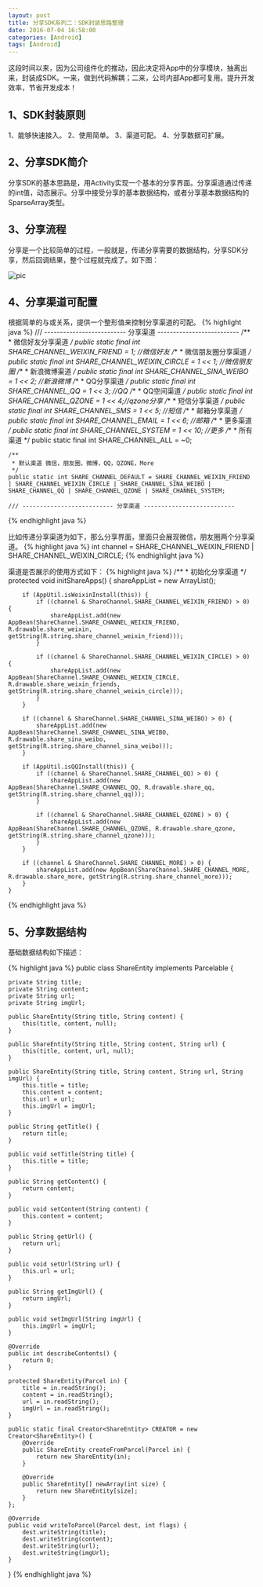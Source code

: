 ```yaml
---
layout: post
title: 分享SDK系列二：SDK封装思路整理
date: 2016-07-04 16:58:00
categories: [Android]
tags: [Android]
---
```


这段时间以来，因为公司组件化的推动，因此决定将App中的分享模块，抽离出来，封装成SDK。一来，做到代码解耦；二来，公司内部App都可复用。提升开发效率，节省开发成本！
<!--more-->

## 1、SDK封装原则

1、能够快速接入。
2、使用简单。
3、渠道可配。
4、分享数据可扩展。


## 2、分享SDK简介

分享SDK的基本思路是，用Activity实现一个基本的分享界面。分享渠道通过传递的int值，动态展示。分享中接受分享的基本数据结构，或者分享基本数据结构的SparseArray类型。

## 3、分享流程

分享是一个比较简单的过程，一般就是，传递分享需要的数据结构，分享SDK分享，然后回调结果，整个过程就完成了。如下图：

<img src="/assets/drawable/share_flow.png"  alt="pic" />


## 4、分享渠道可配置

根据简单的与或关系，提供一个整形值来控制分享渠道的可配。
{% highlight java %}
	/// -------------------------- 分享渠道 --------------------------
    /**
     * 微信好友分享渠道
     */
    public static final int SHARE_CHANNEL_WEIXIN_FRIEND = 1; //微信好友
    /**
     * 微信朋友圈分享渠道
     */
    public static final int SHARE_CHANNEL_WEIXIN_CIRCLE = 1 << 1; //微信朋友圈
    /**
     * 新浪微博渠道
     */
    public static final int SHARE_CHANNEL_SINA_WEIBO = 1 << 2; //新浪微博
    /**
     * QQ分享渠道
     */
    public static final int SHARE_CHANNEL_QQ = 1 << 3; //QQ
    /**
     * QQ空间渠道
     */
    public static final int SHARE_CHANNEL_QZONE = 1 << 4;//qzone分享
    /**
     * 短信分享渠道
     */
    public static final int SHARE_CHANNEL_SMS = 1 << 5; //短信
    /**
     * 邮箱分享渠道
     */
    public static final int SHARE_CHANNEL_EMAIL = 1 << 6; //邮箱
    /**
     * 更多渠道
     */
    public static final int SHARE_CHANNEL_SYSTEM = 1 << 10; //更多
    /**
     * 所有渠道
     */
    public static final int SHARE_CHANNEL_ALL = ~0;

    /**
     * 默认渠道 微信，朋友圈，微博，QQ，QZONE，More
     */
    public static int SHARE_CHANNEL_DEFAULT = SHARE_CHANNEL_WEIXIN_FRIEND | SHARE_CHANNEL_WEIXIN_CIRCLE | SHARE_CHANNEL_SINA_WEIBO | SHARE_CHANNEL_QQ | SHARE_CHANNEL_QZONE | SHARE_CHANNEL_SYSTEM;

    /// -------------------------- 分享渠道 --------------------------
{% endhighlight java %}

比如传递分享渠道为如下，那么分享界面，里面只会展现微信，朋友圈两个分享渠道。
{% highlight java %}
	int channel = SHARE_CHANNEL_WEIXIN_FRIEND | SHARE_CHANNEL_WEIXIN_CIRCLE;
{% endhighlight java %}

渠道是否展示的使用方式如下：
{% highlight java %}
	/**
     * 初始化分享渠道
     */
    protected void initShareApps() {
        shareAppList = new ArrayList<AppBean>();

        if (AppUtil.isWeixinInstall(this)) {
            if ((channel & ShareChannel.SHARE_CHANNEL_WEIXIN_FRIEND) > 0) {
                shareAppList.add(new AppBean(ShareChannel.SHARE_CHANNEL_WEIXIN_FRIEND, R.drawable.share_weixin, getString(R.string.share_channel_weixin_friend)));
            }

            if ((channel & ShareChannel.SHARE_CHANNEL_WEIXIN_CIRCLE) > 0) {
                shareAppList.add(new AppBean(ShareChannel.SHARE_CHANNEL_WEIXIN_CIRCLE, R.drawable.share_weixin_friends, getString(R.string.share_channel_weixin_circle)));
            }
        }

        if ((channel & ShareChannel.SHARE_CHANNEL_SINA_WEIBO) > 0) {
            shareAppList.add(new AppBean(ShareChannel.SHARE_CHANNEL_SINA_WEIBO, R.drawable.share_sina_weibo, getString(R.string.share_channel_sina_weibo)));
        }

        if (AppUtil.isQQInstall(this)) {
            if ((channel & ShareChannel.SHARE_CHANNEL_QQ) > 0) {
                shareAppList.add(new AppBean(ShareChannel.SHARE_CHANNEL_QQ, R.drawable.share_qq, getString(R.string.share_channel_qq)));
            }

            if ((channel & ShareChannel.SHARE_CHANNEL_QZONE) > 0) {
                shareAppList.add(new AppBean(ShareChannel.SHARE_CHANNEL_QZONE, R.drawable.share_qzone, getString(R.string.share_channel_qzone)));
            }
        }

        if ((channel & ShareChannel.SHARE_CHANNEL_MORE) > 0) {
            shareAppList.add(new AppBean(ShareChannel.SHARE_CHANNEL_MORE, R.drawable.share_more, getString(R.string.share_channel_more)));
        }
    }
{% endhighlight java %}


## 5、分享数据结构

基础数据结构如下描述：

{% highlight java %}
public class ShareEntity implements Parcelable {

    private String title;
    private String content;
    private String url;
    private String imgUrl;

    public ShareEntity(String title, String content) {
        this(title, content, null);
    }

    public ShareEntity(String title, String content, String url) {
        this(title, content, url, null);
    }

    public ShareEntity(String title, String content, String url, String imgUrl) {
        this.title = title;
        this.content = content;
        this.url = url;
        this.imgUrl = imgUrl;
    }

    public String getTitle() {
        return title;
    }

    public void setTitle(String title) {
        this.title = title;
    }

    public String getContent() {
        return content;
    }

    public void setContent(String content) {
        this.content = content;
    }

    public String getUrl() {
        return url;
    }

    public void setUrl(String url) {
        this.url = url;
    }

    public String getImgUrl() {
        return imgUrl;
    }

    public void setImgUrl(String imgUrl) {
        this.imgUrl = imgUrl;
    }

    @Override
    public int describeContents() {
        return 0;
    }

    protected ShareEntity(Parcel in) {
        title = in.readString();
        content = in.readString();
        url = in.readString();
        imgUrl = in.readString();
    }

    public static final Creator<ShareEntity> CREATOR = new Creator<ShareEntity>() {
        @Override
        public ShareEntity createFromParcel(Parcel in) {
            return new ShareEntity(in);
        }

        @Override
        public ShareEntity[] newArray(int size) {
            return new ShareEntity[size];
        }
    };

    @Override
    public void writeToParcel(Parcel dest, int flags) {
        dest.writeString(title);
        dest.writeString(content);
        dest.writeString(url);
        dest.writeString(imgUrl);
    }
}
{% endhighlight java %}

